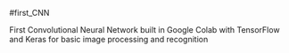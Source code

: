 #first_CNN

First Convolutional Neural Network built in Google Colab with TensorFlow and Keras for basic image processing and recognition